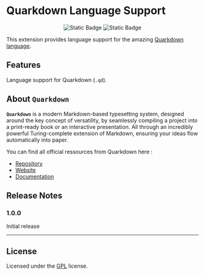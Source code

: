 # Quarkdown Language Support

<div align="center">

![Static Badge](https://img.shields.io/badge/Licence-GNU_GPLv3-blue?style=flat)
![Static Badge](https://img.shields.io/badge/Version-1.0.0-green?style=flat)


</div>

This extension provides language support for the amazing [Quarkdown language](https://quarkdown.com/). 

## Features

Language support for Quarkdown (`.qd`).

## About **`Quarkdown`**

**`Quarkdown`**  is a modern Markdown-based typesetting system, designed around the key concept of versatility, by seamlessly compiling a project into a print-ready book or an interactive presentation. All through an incredibly powerful Turing-complete extension of Markdown, ensuring your ideas flow automatically into paper.

You can find all official ressources from Quarkdown here :

- [Repository](https://github.com/iamgio/quarkdown)
- [Website](https://quarkdown.com/)
- [Documentation](https://quarkdown.com/docs/)

## Release Notes

### 1.0.0

Initial release

---

## License

Licensed under the [GPL](LICENSE.md) license.